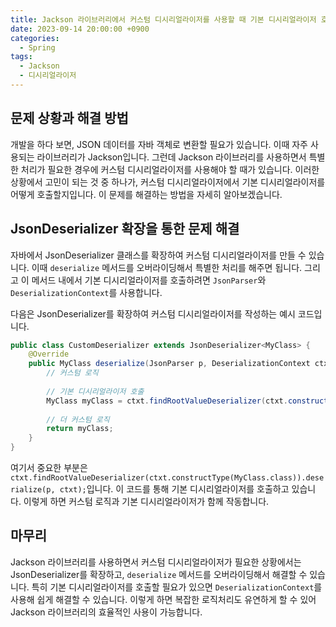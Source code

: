 ```yaml
---
title: Jackson 라이브러리에서 커스텀 디시리얼라이저를 사용할 때 기본 디시리얼라이저 호출하기
date: 2023-09-14 20:00:00 +0900
categories:
  - Spring
tags:
  - Jackson
  - 디시리얼라이저
---
```

## 문제 상황과 해결 방법

개발을 하다 보면, JSON 데이터를 자바 객체로 변환할 필요가 있습니다. 이때 자주 사용되는 라이브러리가 Jackson입니다. 그런데 Jackson 라이브러리를 사용하면서 특별한 처리가 필요한 경우에 커스텀 디시리얼라이저를 사용해야 할 때가 있습니다. 이러한 상황에서 고민이 되는 것 중 하나가, 커스텀 디시리얼라이저에서 기본 디시리얼라이저를 어떻게 호출할지입니다. 이 문제를 해결하는 방법을 자세히 알아보겠습니다.

## JsonDeserializer 확장을 통한 문제 해결

자바에서 JsonDeserializer 클래스를 확장하여 커스텀 디시리얼라이저를 만들 수 있습니다. 이때 `deserialize` 메서드를 오버라이딩해서 특별한 처리를 해주면 됩니다. 그리고 이 메서드 내에서 기본 디시리얼라이저를 호출하려면 `JsonParser`와 `DeserializationContext`를 사용합니다.

다음은 JsonDeserializer를 확장하여 커스텀 디시리얼라이저를 작성하는 예시 코드입니다.

```java
public class CustomDeserializer extends JsonDeserializer<MyClass> {
    @Override
    public MyClass deserialize(JsonParser p, DeserializationContext ctxt) throws IOException, JsonProcessingException {
        // 커스텀 로직
        
        // 기본 디시리얼라이저 호출
        MyClass myClass = ctxt.findRootValueDeserializer(ctxt.constructType(MyClass.class)).deserialize(p, ctxt);
        
        // 더 커스텀 로직
        return myClass;
    }
}
```

여기서 중요한 부분은 `ctxt.findRootValueDeserializer(ctxt.constructType(MyClass.class)).deserialize(p, ctxt);`입니다. 이 코드를 통해 기본 디시리얼라이저를 호출하고 있습니다. 이렇게 하면 커스텀 로직과 기본 디시리얼라이저가 함께 작동합니다.

## 마무리

Jackson 라이브러리를 사용하면서 커스텀 디시리얼라이저가 필요한 상황에서는 JsonDeserializer를 확장하고, `deserialize` 메서드를 오버라이딩해서 해결할 수 있습니다. 특히 기본 디시리얼라이저를 호출할 필요가 있으면 `DeserializationContext`를 사용해 쉽게 해결할 수 있습니다. 이렇게 하면 복잡한 로직처리도 유연하게 할 수 있어 Jackson 라이브러리의 효율적인 사용이 가능합니다.